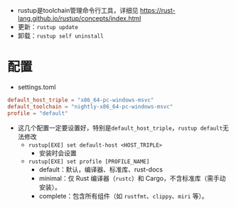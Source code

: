 - rustup是toolchain管理命令行工具，详细见 https://rust-lang.github.io/rustup/concepts/index.html
- 更新：`rustup update`
- 卸载：`rustup self uninstall`

# 配置
- settings.toml
```toml
default_host_triple = "x86_64-pc-windows-msvc"
default_toolchain = "nightly-x86_64-pc-windows-msvc"
profile = "default"
```
- 这几个配置一定要设置好，特别是`default_host_triple`，`rustup default`无法修改
	- `rustup[EXE] set default-host <HOST_TRIPLE>`
		- 安装时会设置
	- `rustup[EXE] set profile [PROFILE_NAME]`
		- default：默认，编译器、标准库、rust-docs
		- minimal：仅 Rust 编译器（`rustc`）和 Cargo，不含标准库（需手动安装）。
		- complete：包含所有组件（如 `rustfmt`、`clippy`、`miri` 等）。
